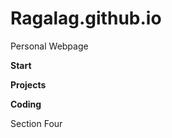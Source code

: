 # Ragalag.github.io
Personal Webpage
<!DOCTYPE html>
<html>

<head>
 <meta charset="utf-8">
 <meta name="author" content="Aifric O'Raghallaigh">
<link rel="stylesheet" href="ragalag.css" type="text/css" />
</head>

<body>

<section class = "white">
<p class ="text">
<b>Start</b></br>



</p>
</section>

<section class = "black">
<p class ="text">

<b>Projects</b> </br>

</p>
</section>

<section class = "white">
<p class ="text">
<b>Coding</b></br>




</p>
</section>

<section class = "black">
<p class ="text">
Section Four
</p>
</section>

</body>

</html>